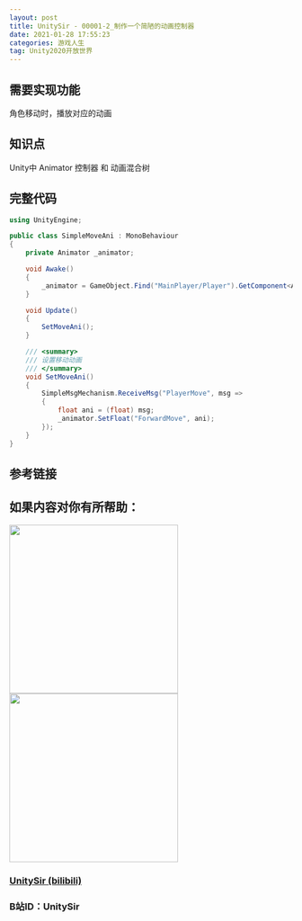 ```yaml
---
layout: post
title: UnitySir - 00001-2_制作一个简陋的动画控制器
date: 2021-01-28 17:55:23
categories: 游戏人生
tag: Unity2020开放世界
---
```






## 需要实现功能

角色移动时，播放对应的动画


## 知识点

Unity中 Animator 控制器 和 动画混合树


## 完整代码

```C#
using UnityEngine;

public class SimpleMoveAni : MonoBehaviour
{
    private Animator _animator;

    void Awake()
    {
        _animator = GameObject.Find("MainPlayer/Player").GetComponent<Animator>();
    }

    void Update()
    {
        SetMoveAni();
    }

    /// <summary>
    /// 设置移动动画
    /// </summary>
    void SetMoveAni()
    {
        SimpleMsgMechanism.ReceiveMsg("PlayerMove", msg =>
        {
            float ani = (float) msg;
            _animator.SetFloat("ForwardMove", ani);
        });
    }
}
```





## 参考链接



## 如果内容对你有所帮助：
<div><img src="https://pic4.zhimg.com/v2-87fbc8ee6ab3fd92f423d414d039b627_b.jpeg" width="300px"/>
<img src="https://pic2.zhimg.com/v2-b8ab4acf7899b2ced11287cdbd8279b5_b.jpeg" width="300px"/></div>

### [UnitySir (bilibili)](https://space.bilibili.com/308511666)
### B站ID：UnitySir